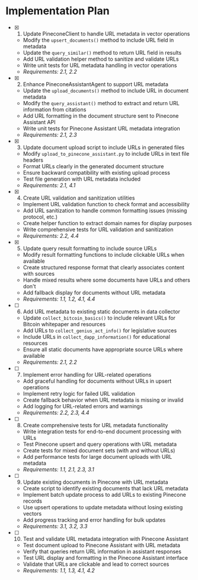 # Implementation Plan

- [x] 1. Update PineconeClient to handle URL metadata in vector operations
  - Modify the `upsert_documents()` method to include URL field in metadata
  - Update the `query_similar()` method to return URL field in results
  - Add URL validation helper method to sanitize and validate URLs
  - Write unit tests for URL metadata handling in vector operations
  - _Requirements: 2.1, 2.2_

- [x] 2. Enhance PineconeAssistantAgent to support URL metadata
  - Update the `upload_documents()` method to include URL in document metadata
  - Modify the `query_assistant()` method to extract and return URL information from citations
  - Add URL formatting in the document structure sent to Pinecone Assistant API
  - Write unit tests for Pinecone Assistant URL metadata integration
  - _Requirements: 2.1, 2.3_

- [x] 3. Update document upload script to include URLs in generated files
  - Modify `upload_to_pinecone_assistant.py` to include URLs in text file headers
  - Format URLs clearly in the generated document structure
  - Ensure backward compatibility with existing upload process
  - Test file generation with URL metadata included
  - _Requirements: 2.1, 4.1_

- [x] 4. Create URL validation and sanitization utilities
  - Implement URL validation function to check format and accessibility
  - Add URL sanitization to handle common formatting issues (missing protocol, etc.)
  - Create helper function to extract domain names for display purposes
  - Write comprehensive tests for URL validation and sanitization
  - _Requirements: 2.2, 4.4_

- [x] 5. Update query result formatting to include source URLs
  - Modify result formatting functions to include clickable URLs when available
  - Create structured response format that clearly associates content with sources
  - Handle mixed results where some documents have URLs and others don't
  - Add fallback display for documents without URL metadata
  - _Requirements: 1.1, 1.2, 4.1, 4.4_

- [ ] 6. Add URL metadata to existing static documents in data collector
  - Update `collect_bitcoin_basics()` to include relevant URLs for Bitcoin whitepaper and resources
  - Add URLs to `collect_genius_act_info()` for legislative sources
  - Include URLs in `collect_dapp_information()` for educational resources
  - Ensure all static documents have appropriate source URLs where available
  - _Requirements: 2.1, 2.2_

- [ ] 7. Implement error handling for URL-related operations
  - Add graceful handling for documents without URLs in upsert operations
  - Implement retry logic for failed URL validation
  - Create fallback behavior when URL metadata is missing or invalid
  - Add logging for URL-related errors and warnings
  - _Requirements: 2.2, 2.3, 4.4_

- [ ] 8. Create comprehensive tests for URL metadata functionality
  - Write integration tests for end-to-end document processing with URLs
  - Test Pinecone upsert and query operations with URL metadata
  - Create tests for mixed document sets (with and without URLs)
  - Add performance tests for large document uploads with URL metadata
  - _Requirements: 1.1, 2.1, 2.3, 3.1_

- [ ] 9. Update existing documents in Pinecone with URL metadata
  - Create script to identify existing documents that lack URL metadata
  - Implement batch update process to add URLs to existing Pinecone records
  - Use upsert operations to update metadata without losing existing vectors
  - Add progress tracking and error handling for bulk updates
  - _Requirements: 3.1, 3.2, 3.3_

- [ ] 10. Test and validate URL metadata integration with Pinecone Assistant
  - Test document upload to Pinecone Assistant with URL metadata
  - Verify that queries return URL information in assistant responses
  - Test URL display and formatting in the Pinecone Assistant interface
  - Validate that URLs are clickable and lead to correct sources
  - _Requirements: 1.1, 1.3, 4.1, 4.2_